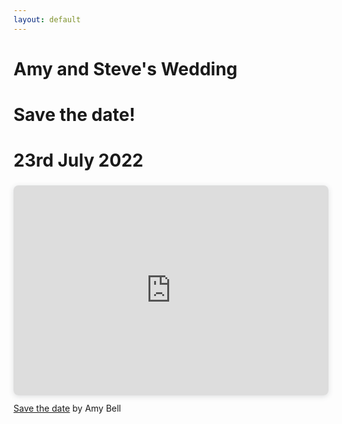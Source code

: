 ```yaml
---
layout: default
---
```


# Amy and Steve's Wedding

# Save the date!

# 23rd July 2022

<div style="position: relative; width: 100%; height: 0; padding-top: 57.1429%;
 padding-bottom: 48px; box-shadow: 0 2px 8px 0 rgba(63,69,81,0.16); margin-top: 1.6em; margin-bottom: 0.9em; overflow: hidden;
 border-radius: 8px; will-change: transform;">
  <iframe loading="lazy" style="position: absolute; width: 100%; height: 100%; top: 0; left: 0; border: none; padding: 0;margin: 0;"
    src="https:&#x2F;&#x2F;www.canva.com&#x2F;design&#x2F;DAEwfX1usj0&#x2F;view?embed">
  </iframe>
</div>
<a href="https:&#x2F;&#x2F;www.canva.com&#x2F;design&#x2F;DAEwfX1usj0&#x2F;view?utm_content=DAEwfX1usj0&amp;utm_campaign=designshare&amp;utm_medium=embeds&amp;utm_source=link" target="_blank" rel="noopener">Save the date</a> by Amy Bell
